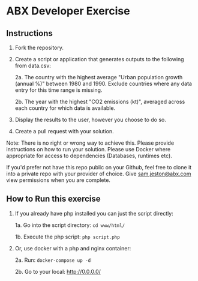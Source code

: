 # ABX Developer Exercise

## Instructions

1. Fork the repository.
2. Create a script or application that generates outputs to the following from data.csv:

	2a. The country with the highest average "Urban population growth (annual %)" between 1980 and 1990. Exclude countries where any data entry for this time range is missing.

	2b. The year with the highest "CO2 emissions (kt)", averaged across each country for which data is available.
3. Display the results to the user, however you choose to do so.
4. Create a pull request with your solution.

Note: There is no right or wrong way to achieve this. Please provide instructions on how to run your solution. Please use Docker where appropriate for access to dependencies (Databases, runtimes etc).

If you'd prefer not have this repo public on your Github, feel free to clone it into a private repo with your provider of choice. Give sam.jeston@abx.com view permissions when you are complete.


## How to Run this exercise

1. If you already have php installed you can just the script directly:

	1a. Go into the script directory: `cd www/html/`
	
	1b. Execute the php script: `php script.php`
	
2. Or, use docker with a php and nginx container:

	2a. Run: `docker-compose up -d`
	
	2b. Go to your local: http://0.0.0.0/
